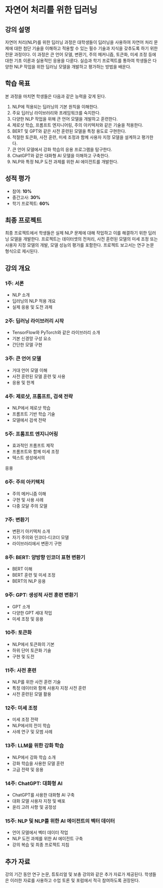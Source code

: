 # 자연어 처리를 위한 딥러닝

## 강의 설명

자연어 처리(NLP)를 위한 딥러닝 과정은 대학생들이 딥러닝을 사용하여 자연어 처리 문제에 대한 첨단 기술을 이해하고 적용할 수 있는 필수 기술과 지식을 갖추도록 하기 위한 전문 과정이다. 이 과정은 큰 언어 모델, 변환기, 주의 메커니즘, 토큰화, 미세 조정 등에 대한 기초 이론과 실용적인 응용을 다룬다. 실습과 학기 프로젝트를 통하여 학생들은 다양한 NLP 작업을 위한 딥러닝 모델을 개발하고 평가하는 방법을 배운다.

## 학습 목표

본 과정을 마치면 학생들은 다음과 같은 능력을 갖게 된다.

1. NLP에 적용되는 딥러닝의 기본 원칙을 이해한다.
2. 주요 딥러닝 라이브러리와 프레임워크를 숙지한다.
3. 다양한 NLP 작업을 위해 큰 언어 모델을 개발하고 훈련한다.
4. 제로샷 학습, 프롬프트 엔지니어링, 주의 아키텍처와 같은 기술을 적용한다.
5. BERT 및 GPT와 같은 사전 훈련된 모델을 특정 용도로 구현한다.
6. 적절한 토큰화, 사전 훈련, 미세 조정과 함께 사용자 지정 모델을 설계하고 평가한다.
7. 큰 언어 모델에서 강화 학습의 응용 프로그램을 탐구한다.
8. ChatGPT와 같은 대화형 AI 모델을 이해하고 구축한다.
9. NLP와 특정 NLP 도전 과제를 위한 AI 에이전트를 개발한다.

## 성적 평가

- 참여: **10%**
- 중간고사: **30%**
- 학기 프로젝트: **60%**

## 최종 프로젝트

최종 프로젝트에서 학생들은 실제 NLP 문제에 대해 작업하고 이를 해결하기 위한 딥러닝 모델을 개발한다. 프로젝트는 데이터셋의 전처리, 사전 훈련된 모델의 미세 조정 또는 사용자 지정 모델의 개발, 모델 성능의 평가를 포함한다. 프로젝트 보고서는 연구 논문 형식으로 제시된다.

## 강의 개요

### 1주: 서론

- NLP 소개
- 딥러닝의 NLP 적용 개요
- 실제 응용 및 도전 과제

### 2주: 딥러닝 라이브러리 시작

- TensorFlow와 PyTorch와 같은 라이브러리 소개
- 기본 신경망 구성 요소
- 간단한 모델 구현

### 3주: 큰 언어 모델

- 거대 언어 모델 이해
- 사전 훈련된 모델 훈련 및 사용
- 응용 및 한계

### 4주: 제로샷, 프롬프트, 검색 전략

- NLP에서 제로샷 학습
- 프롬프트 기반 학습 기술
- 모델에서 검색 전략

### 5주: 프롬프트 엔지니어링

- 효과적인 프롬프트 제작
- 프롬프트와 함께 미세 조정
- 텍스트 생성에서의

응용

### 6주: 주의 아키텍처

- 주의 메커니즘 이해
- 구현 및 사용 사례
- 다중 모달 주의 모델

### 7주: 변환기

- 변환기 아키텍처 소개
- 자기 주의와 인코더-디코더 모델
- 라이브러리에서 변환기 구현

### 8주: BERT: 양방향 인코더 표현 변환기

- BERT 이해
- BERT 훈련 및 미세 조정
- BERT의 NLP 응용

### 9주: GPT: 생성적 사전 훈련 변환기

- GPT 소개
- 다양한 GPT 세대 작업
- 미세 조정 및 응용

### 10주: 토큰화

- NLP에서 토큰화의 기본
- 하위 단어 토큰화 기술
- 구현 및 도전

### 11주: 사전 훈련

- NLP를 위한 사전 훈련 기술
- 특정 데이터와 함께 사용자 지정 사전 훈련
- 사전 훈련된 모델 활용

### 12주: 미세 조정

- 미세 조정 전략
- NLP에서의 전이 학습
- 사례 연구 및 모범 사례

### 13주: LLM을 위한 강화 학습

- NLP에서 강화 학습 소개
- 강화 학습을 사용한 모델 훈련
- 고급 전략 및 응용

### 14주: ChatGPT: 대화형 AI

- ChatGPT를 사용한 대화형 AI 구축
- 대화 모델 사용자 지정 및 배포
- 윤리 고려 사항 및 공정성

### 15주: NLP 및 NLP를 위한 AI 에이전트의 벡터 데이터

- 언어 모델에서 벡터 데이터 작업
- NLP 도전 과제를 위한 AI 에이전트 구축
- 강의 복습 및 최종 프로젝트 지침

## 추가 자료

강의 기간 동안 연구 논문, 튜토리얼 및 보충 강의와 같은 추가 자료가 제공된다. 학생들은 이러한 자료를 사용하고 수업 토론 및 포럼에서 적극 참여하도록 권장된다.
